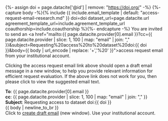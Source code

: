 {%- assign doi = page.datacite['@id'] | remove: "https://doi.org/" -%}
{%- capture body -%}{% include {{ include.email_template | default: "access-request-email-research.md" }} doi=doi dataset_url=page.datacite.url agreement_template_url=include.agreement_template_url coauthorship=include.coauthorship %}{%- endcapture -%}
You are invited to send an
<a href="mailto:{{ page.datacite.provider[0].email }}?cc={{ page.datacite.provider | slice: 1, 100 | map: "email" | join: "," }}&subject=Requesting%20access%20to%20dataset%20doi:{{ doi }}&body={{ body | url_encode | replace: '+','%20' }}">access request email</a>
from your institutional account.

Clicking the access request email link above should open a draft email message
in a new window, to help you provide relevant information for efficient request
evaluation. If the above link does not work for you, then please click to view the
<a id="request-email-toggle">suggested email text</a>.

<div id="request-email" class="hidden revealable small">
<b>To</b>: {{ page.datacite.provider[0].email }}<br/>
<b>cc</b>: {{ page.datacite.provider | slice: 1, 100 | map: "email" | join: "," }}<br/>  
<b>Subject</b>: Requesting access to dataset doi:{{ doi }}<br/>
{{ body | newline_to_br }}<br/>
Click to <a href="mailto:{{ page.datacite.provider[0].email }}?cc={{ page.datacite.provider | slice: 1, 100 | map: "email" | join: "," }}&subject=Requesting%20access%20to%20dataset%20doi:{{ doi }}&body={{ body | url_encode | replace: '+','%20' }}">create draft email</a> (new window). Use your institutional account.
</div>
<script>
document.querySelector("#request-email-toggle").addEventListener('click', (e) => {
  document.querySelector("#request-email").classList.toggle('hidden')
  })
</script>
